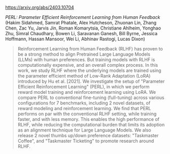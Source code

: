 https://arxiv.org/abs/2403.10704

*PERL: Parameter Efficient Reinforcement Learning from Human Feedback* (Hakim Sidahmed, Samrat Phatale, Alex Hutcheson, Zhuonan Lin, Zhang Chen, Zac Yu, Jarvis Jin, Roman Komarytsia, Christiane Ahlheim, Yonghao Zhu, Simral Chaudhary, Bowen Li, Saravanan Ganesh, Bill Byrne, Jessica Hoffmann, Hassan Mansoor, Wei Li, Abhinav Rastogi, Lucas Dixon)

> Reinforcement Learning from Human Feedback (RLHF) has proven to be a strong method to align Pretrained Large Language Models (LLMs) with human preferences. But training models with RLHF is computationally expensive, and an overall complex process. In this work, we study RLHF where the underlying models are trained using the parameter efficient method of Low-Rank Adaptation (LoRA) introduced by Hu et al. [2021]. We investigate the setup of "Parameter Efficient Reinforcement Learning" (PERL), in which we perform reward model training and reinforcement learning using LoRA. We compare PERL to conventional fine-tuning (full-tuning) across various configurations for 7 benchmarks, including 2 novel datasets, of reward modeling and reinforcement learning. We find that PERL performs on par with the conventional RLHF setting, while training faster, and with less memory. This enables the high performance of RLHF, while reducing the computational burden that limits its adoption as an alignment technique for Large Language Models. We also release 2 novel thumbs up/down preference datasets: "Taskmaster Coffee", and "Taskmaster Ticketing" to promote research around RLHF.


